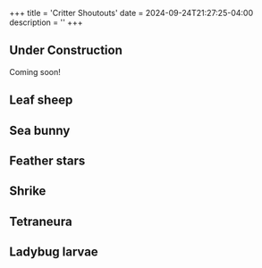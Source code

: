 +++
title = 'Critter Shoutouts'
date = 2024-09-24T21:27:25-04:00
description = ''
+++

## Under Construction

Coming soon!

## Leaf sheep

## Sea bunny

## Feather stars

## Shrike

## Tetraneura

## Ladybug larvae
